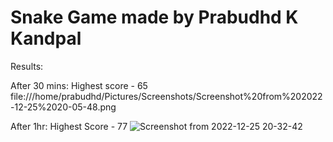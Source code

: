 # Snake Game made by Prabudhd K Kandpal

Results:

After 30 mins: Highest score - 65
file:///home/prabudhd/Pictures/Screenshots/Screenshot%20from%202022-12-25%2020-05-48.png

After 1hr: Highest Score - 77
![Screenshot from 2022-12-25 20-32-42](https://user-images.githubusercontent.com/96969241/210394884-5f1dce8e-c017-4473-bf8f-0ff096811b0d.png)
